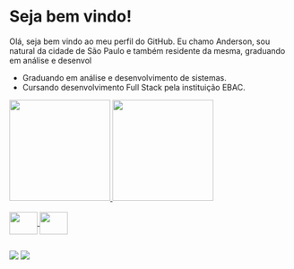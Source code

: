 # Seja bem vindo!


Olá, seja bem vindo ao meu perfil do GitHub.
Eu chamo Anderson, sou natural da cidade de São Paulo e também residente da mesma, graduando em análise e desenvol
- Graduando em análise e desenvolvimento de sistemas. 
- Cursando desenvolvimento Full Stack pela instituição EBAC. 

<div>
  <a href="https://github.com/AndBalbino">
  <img height="180em" src="https://github-readme-stats.vercel.app/api?username=AndBalbino&show_icons=true&theme=dark&include_all_commits=true&count_private=true"/>
  <img height="180em" src="https://github-readme-stats.vercel.app/api/top-langs/?username=AndBalbino&layout=compact&langs_count=7&theme=dark"/>
</div>
  
  <div style="display: inline_block"><br>
  <img align="center" height="40" width="50" src="https://cdn.jsdelivr.net/gh/devicons/devicon/icons/c/c-original.svg" /> 
  <img align="center" height="40" width="50" src="https://cdn.jsdelivr.net/gh/devicons/devicon/icons/javascript/javascript-original.svg" />
  </div>
  
  ##
  
  <div> 
  <a href="https://www.instagram.com/a_balbino0"  target="_blank"><img src="https://img.shields.io/badge/-Instagram-%23E4405F?style=for-the-badge&logo=instagram&logoColor=white" target="_blank"></a>
  <a href="https://www.linkedin.com/in/anderson-balbino-52a93a233/" target="_blank"><img src="https://img.shields.io/badge/-LinkedIn-%230077B5?style=for-the-badge&logo=linkedin&logoColor=white" target="_blank"></a> 
</div>
